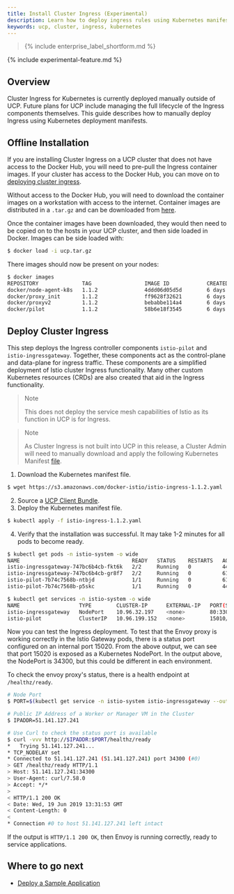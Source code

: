 ```yaml
---
title: Install Cluster Ingress (Experimental)
description: Learn how to deploy ingress rules using Kubernetes manifests.
keywords: ucp, cluster, ingress, kubernetes
---
```


>{% include enterprise_label_shortform.md %}

{% include experimental-feature.md %}

## Overview

Cluster Ingress for Kubernetes is currently deployed manually outside of UCP.
Future plans for UCP include managing the full lifecycle of the Ingress
components themselves. This guide describes how to manually deploy Ingress using
Kubernetes deployment manifests.

## Offline Installation

If you are installing Cluster Ingress on a UCP cluster that does not have access
to the Docker Hub, you will need to pre-pull the Ingress container images. If
your cluster has access to the Docker Hub, you can move on to [deploying cluster
ingress](#deploy-cluster-ingress).

Without access to the Docker Hub, you will need to download the container images
on a workstation with access to the internet. Container images are distributed
in a `.tar.gz` and can be downloaded from
[here](https://s3.amazonaws.com/docker-istio/istio-ingress-1.1.2.tgz).

Once the container images have been downloaded, they would then need to be
copied on to the hosts in your UCP cluster, and then side loaded in Docker.
Images can be side loaded with:

```bash
$ docker load -i ucp.tar.gz
```

There images should now be present on your nodes:

```bash
$ docker images
REPOSITORY              TAG                 IMAGE ID            CREATED             SIZE
docker/node-agent-k8s   1.1.2               4ddd06d05d5d        6 days ago          243MB
docker/proxy_init       1.1.2               ff9628f32621        6 days ago          145MB
docker/proxyv2          1.1.2               bebabbe114a4        6 days ago          360MB
docker/pilot            1.1.2               58b6e18f3545        6 days ago          299MB
```

## Deploy Cluster Ingress

This step deploys the Ingress controller components `istio-pilot` and
`istio-ingressgateway`. Together, these components act as the control-plane and
data-plane for ingress traffic. These components are a simplified deployment of
Istio cluster Ingress functionality. Many other custom Kubernetes resources (CRDs) are
also created that aid in the Ingress functionality.

> Note
>
> This does not deploy the service mesh capabilities of Istio as its
> function in UCP is for Ingress.

> Note
>
> As Cluster Ingress is not built into UCP in this release, a Cluster Admin will
> need to manually download and apply the following Kubernetes Manifest [file](https://s3.amazonaws.com/docker-istio/istio-ingress-1.1.2.yaml).

1. Download the Kubernetes manifest file.
```bash
$ wget https://s3.amazonaws.com/docker-istio/istio-ingress-1.1.2.yaml
```
2. Source a [UCP Client Bundle](/ee/ucp/user-access/cli/).
3. Deploy the Kubernetes manifest file.
```bash
$ kubectl apply -f istio-ingress-1.1.2.yaml
```
4. Verify that the installation was successful. It may take 1-2 minutes for all pods to become ready.

```bash
$ kubectl get pods -n istio-system -o wide
NAME                                    READY   STATUS    RESTARTS   AGE   IP           NODE         NOMINATED NODE   READINESS GATES
istio-ingressgateway-747bc6b4cb-fkt6k   2/2     Running   0          44s   172.0.1.23   manager-02   <none>           <none>
istio-ingressgateway-747bc6b4cb-gr8f7   2/2     Running   0          61s   172.0.1.25   manager-02   <none>           <none>
istio-pilot-7b74c7568b-ntbjd            1/1     Running   0          61s   172.0.1.22   manager-02   <none>           <none>
istio-pilot-7b74c7568b-p5skc            1/1     Running   0          44s   172.0.1.24   manager-02   <none>           <none>

$ kubectl get services -n istio-system -o wide
NAME                   TYPE        CLUSTER-IP      EXTERNAL-IP   PORT(S)                                                                                      AGE   SELECTOR
istio-ingressgateway   NodePort    10.96.32.197    <none>        80:33000/TCP,443:33001/TCP,31400:33002/TCP,15030:34420/TCP,15443:34368/TCP,15020:34300/TCP   86s   app=istio-ingressgateway,istio=ingressgateway,release=istio
istio-pilot            ClusterIP   10.96.199.152   <none>        15010/TCP,15011/TCP,8080/TCP,15014/TCP                                                       85s   istio=pilot
```

Now you can test the Ingress deployment. To test that the Envoy proxy is working correctly in the Istio Gateway pods, there is a status port configured on an internal port 15020. From the above output, we can see that port 15020 is exposed as a Kubernetes NodePort. In the output above, the NodePort is 34300, but this could be different in each
environment.

To check the envoy proxy's status, there is a health endpoint at `/healthz/ready`.

```bash
# Node Port
$ PORT=$(kubectl get service -n istio-system istio-ingressgateway --output jsonpath='{.spec.ports[?(@.name=="status-port")].nodePort}')

# Public IP Address of a Worker or Manager VM in the Cluster
$ IPADDR=51.141.127.241

# Use Curl to check the status port is available
$ curl -vvv http://$IPADDR:$PORT/healthz/ready
*   Trying 51.141.127.241...
* TCP_NODELAY set
* Connected to 51.141.127.241 (51.141.127.241) port 34300 (#0)
> GET /healthz/ready HTTP/1.1
> Host: 51.141.127.241:34300
> User-Agent: curl/7.58.0
> Accept: */*
>
< HTTP/1.1 200 OK
< Date: Wed, 19 Jun 2019 13:31:53 GMT
< Content-Length: 0
<
* Connection #0 to host 51.141.127.241 left intact
```

If the output is `HTTP/1.1 200 OK`, then Envoy is running correctly, ready to service applications.

## Where to go next

- [Deploy a Sample Application](./ingress/)
